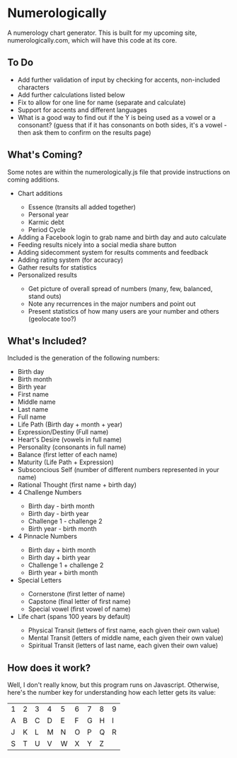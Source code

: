Numerologically
===============

A numerology chart generator. This is built for my upcoming site, numerologically.com, which will have this code at its core.

<h2>To Do</h2>
<ul>
  <li>Add further validation of input by checking for accents, non-included characters</li>
  <li>Add further calculations listed below</li>
  <li>Fix to allow for one line for name (separate and calculate)</li>
  <li>Support for accents and different languages</li>
  <li>What is a good way to find out if the Y is being used as a vowel or a consonant? (guess that if it has consonants on both sides, it's a vowel - then ask them to confirm on the results page)</li>
</ul>

<h2>What's Coming?</h2>
<p>Some notes are within the numerologically.js file that provide instructions on coming additions.</p>
<ul>
  <li>Chart additions</li>
    <ul>
      <li>Essence (transits all added together)</li>
      <li>Personal year</li>
      <li>Karmic debt</li>
      <li>Period Cycle</li>
    </ul>
  <li>Adding a Facebook login to grab name and birth day and auto calculate</li>
  <li>Feeding results nicely into a social media share button</li>
  <li>Adding sidecomment system for results comments and feedback</li>
  <li>Adding rating system (for accuracy)</li>
  <li>Gather results for statistics</li>
  <li>Personalized results</li>
     <ul>
      <li>Get picture of overall spread of numbers (many, few, balanced, stand outs)</li>
      <li>Note any recurrences in the major numbers and point out</li>
      <li>Present statistics of how many users are your number and others (geolocate too?)</li>
    </ul>
</ul>

<h2>What's Included?</h2>
<p>Included is the generation of the following numbers:</p>
<ul>
  <li>Birth day</li>
  <li>Birth month</li>
  <li>Birth year</li>
  <li>First name</li>
  <li>Middle name</li>
  <li>Last name</li>
  <li>Full name</li>
  <li>Life Path (Birth day + month + year)</li>
  <li>Expression/Destiny (Full name)</li>
  <li>Heart's Desire (vowels in full name)</li>
  <li>Personality (consonants in full name)</li>
  <li>Balance (first letter of each name)</li>
  <li>Maturity (Life Path + Expression)</li>
  <li>Subsconcious Self (number of different numbers represented in your name)</li>
  <li>Rational Thought (first name + birth day)</li>
  <li>4 Challenge Numbers</li>
    <ul>
      <li>Birth day - birth month</li>
      <li>Birth day - birth year</li>
      <li>Challenge 1 - challenge 2</li>
      <li>Birth year - birth month</li>
    </ul>
  <li>4 Pinnacle Numbers</li>
    <ul>
      <li>Birth day + birth month</li>
      <li>Birth day + birth year</li>
      <li>Challenge 1 + challenge 2</li>
      <li>Birth year + birth month</li>
    </ul>
  <li>Special Letters</li>
    <ul>
      <li>Cornerstone (first letter of name)</li>
      <li>Capstone (final letter of first name)</li>
      <li>Special vowel (first vowel of name)</li>
    </ul>
  <li>Life chart (spans 100 years by default)</li>
    <ul>
      <li>Physical Transit (letters of first name, each given their own value)</li>
      <li>Mental Transit (letters of middle name, each given their own value)</li>
      <li>Spiritual Transit (letters of last name, each given their own value)</li>
    </ul>
</ul>

<h2>How does it work?</h2>
<p>Well, I don't really know, but this program runs on Javascript. Otherwise, here's the number key for understanding how each letter gets its value:</p>
<table>
  <tr>
    <td>1</td>
    <td>2</td>
    <td>3</td>
    <td>4</td>
    <td>5</td>
    <td>6</td>
    <td>7</td>
    <td>8</td>
    <td>9</td>
  </tr>
  <tr>
    <td>A</td>
    <td>B</td>
    <td>C</td>
    <td>D</td>
    <td>E</td>
    <td>F</td>
    <td>G</td>
    <td>H</td>
    <td>I</td>
  </tr>
  <tr>
    <td>J</td>
    <td>K</td>
    <td>L</td>
    <td>M</td>
    <td>N</td>
    <td>O</td>
    <td>P</td>
    <td>Q</td>
    <td>R</td>
  </tr>
  <tr>
    <td>S</td>
    <td>T</td>
    <td>U</td>
    <td>V</td>
    <td>W</td>
    <td>X</td>
    <td>Y</td>
    <td>Z</td>
    <td></td>
  </tr>
</table>


